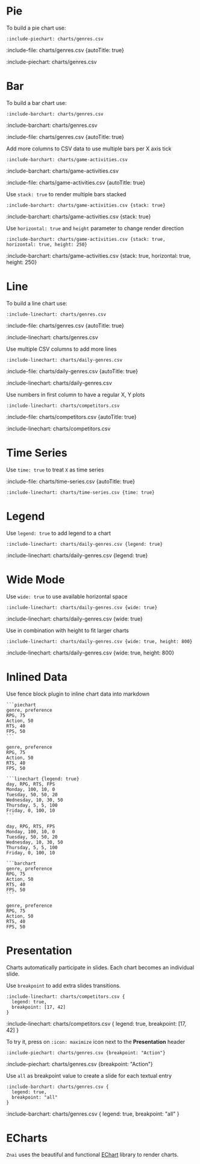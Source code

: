 # Pie

To build a pie chart use:

    :include-piechart: charts/genres.csv

:include-file: charts/genres.csv {autoTitle: true}

:include-piechart: charts/genres.csv

# Bar

To build a bar chart use:

    :include-barchart: charts/genres.csv

:include-barchart: charts/genres.csv

:include-file: charts/genres.csv {autoTitle: true}

Add more columns to CSV data to use multiple bars per X axis tick

    :include-barchart: charts/game-activities.csv

:include-barchart: charts/game-activities.csv

:include-file: charts/game-activities.csv {autoTitle: true} 

Use `stack: true` to render multiple bars stacked

    :include-barchart: charts/game-activities.csv {stack: true}

:include-barchart: charts/game-activities.csv {stack: true}

Use `horizontal: true` and `height` parameter to change render direction

    :include-barchart: charts/game-activities.csv {stack: true, horizontal: true, height: 250}

:include-barchart: charts/game-activities.csv {stack: true, horizontal: true, height: 250}

# Line

To build a line chart use:

    :include-linechart: charts/genres.csv

:include-file: charts/genres.csv {autoTitle: true}

:include-linechart: charts/genres.csv

Use multiple CSV columns to add more lines

    :include-linechart: charts/daily-genres.csv

:include-file: charts/daily-genres.csv {autoTitle: true}

:include-linechart: charts/daily-genres.csv

Use numbers in first column to have a regular X, Y plots

    :include-linechart: charts/competitors.csv

:include-file: charts/competitors.csv {autoTitle: true}

:include-linechart: charts/competitors.csv

# Time Series

Use `time: true` to treat `X` as time series

:include-file: charts/time-series.csv {autoTitle: true} 

    :include-linechart: charts/time-series.csv {time: true}

# Legend 

Use `legend: true` to add legend to a chart

    :include-linechart: charts/daily-genres.csv {legend: true}

:include-linechart: charts/daily-genres.csv {legend: true}

# Wide Mode

Use `wide: true` to use available horizontal space

    :include-linechart: charts/daily-genres.csv {wide: true}

:include-linechart: charts/daily-genres.csv {wide: true}

Use in combination with height to fit larger charts

    :include-linechart: charts/daily-genres.csv {wide: true, height: 800}

:include-linechart: charts/daily-genres.csv {wide: true, height: 800}


# Inlined Data 

Use fence block plugin to inline chart data into markdown  

    ```piechart
    genre, preference
    RPG, 75
    Action, 50
    RTS, 40
    FPS, 50
    ```
  
```piechart
genre, preference
RPG, 75
Action, 50
RTS, 40
FPS, 50
```

    ```linechart {legend: true}
    day, RPG, RTS, FPS
    Monday, 100, 10, 0
    Tuesday, 50, 50, 20
    Wednesday, 10, 30, 50
    Thursday, 5, 5, 100
    Friday, 0, 100, 10
    ```

```linechart {legend: true}
day, RPG, RTS, FPS
Monday, 100, 10, 0
Tuesday, 50, 50, 20
Wednesday, 10, 30, 50
Thursday, 5, 5, 100
Friday, 0, 100, 10
```

    ```barchart
    genre, preference
    RPG, 75
    Action, 50
    RTS, 40
    FPS, 50
    ```

```barchart
genre, preference
RPG, 75
Action, 50
RTS, 40
FPS, 50
```

# Presentation

Charts automatically participate in slides.
Each chart becomes an individual slide.

Use `breakpoint` to add extra slides transitions.

    :include-linechart: charts/competitors.csv {
      legend: true,
      breakpoint: [17, 42]
    }

:include-linechart: charts/competitors.csv {
  legend: true,
  breakpoint: [17, 42]
}

To try it, press on `:icon: maximize` icon next to the **Presentation** header

    :include-piechart: charts/genres.csv {breakpoint: "Action"}

:include-piechart: charts/genres.csv {breakpoint: "Action"}

Use `all` as breakpoint value to create a slide for each textual entry 

    :include-barchart: charts/genres.csv {
      legend: true,
      breakpoint: "all"
    }

:include-barchart: charts/genres.csv {
  legend: true,
  breakpoint: "all"
}

# ECharts

`Znai` uses the beautiful and functional [EChart](https://echarts.apache.org/) library to render charts.
